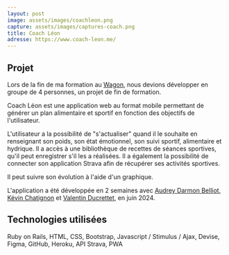 ```yaml
---
layout: post
image: assets/images/coachleon.png
capture: assets/images/captures-coach.png
title: Coach Léon
adresse: https://www.coach-leon.me/
---
```


<h2><i class="fa-solid fa-chevron-right"></i><i class="fa-solid fa-chevron-right"></i> Projet</h2>
Lors de la fin de ma formation au <a href="https://www.lewagon.com/fr/" target="_blank">Wagon</a>, nous devions développer en groupe de 4 personnes, un projet de fin de formation.

Coach Léon est une application web au format mobile permettant de générer un plan alimentaire et sportif en fonction des objectifs de l'utilisateur.

L'utilisateur a la possibilité de "s'actualiser" quand il le souhaite en renseignant son poids, son état émotionnel, son suivi sportif, alimentaire et hydrique. Il a accès à une bibliothèque de recettes de séances sportives, qu'il peut enregistrer s'il les a réalisées. Il a également la possibilité de connecter son application Strava afin de récupérer ses activités sportives.

Il peut suivre son évolution à l'aide d'un graphique.

L'application a été développée en 2 semaines avec <a href="https://www.audreybelliot.com/" target="_blank">Audrey Darmon Belliot</a>, <a href="https://www.pulserh.fr/" target="_blank">Kévin Chatignon</a> et <a href="https://www.la-verticale.io/" target="_blank">Valentin Ducrettet</a>, en juin 2024.

<h2><i class="fa-solid fa-chevron-right"></i><i class="fa-solid fa-chevron-right"></i> Technologies utilisées</h2>
Ruby on Rails, HTML, CSS, Bootstrap, Javascript / Stimulus / Ajax, Devise, Figma, GitHub, Heroku, API Strava, PWA
